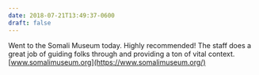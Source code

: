```yaml
---
date: 2018-07-21T13:49:37-0600
draft: false
---
```


Went to the Somali Museum today. Highly recommended! The staff does a great job of guiding folks through and providing a ton of vital context. [www.somalimuseum.org](https://www.somalimuseum.org/)

